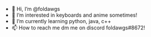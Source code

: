 - 👋 Hi, I’m @foldawgs
- 👀 I’m interested in keyboards and anime sometimes!
- 🌱 I’m currently learning python, java, c++
- 📫 How to reach me dm me on discord foldawgs#8672!
